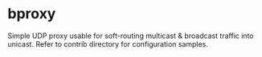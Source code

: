 # bproxy

Simple UDP proxy usable for soft-routing multicast & broadcast traffic into unicast.
Refer to contrib directory for configuration samples.
